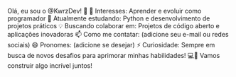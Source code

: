 Olá, eu sou o @KwrzDev! 👋
👀 Interesses: Aprender e evoluir como programador
🌱 Atualmente estudando: Python e desenvolvimento de projetos práticos
💡 Buscando colaborar em: Projetos de código aberto e aplicações inovadoras
📫 Como me contatar: (adicione seu e-mail ou redes sociais)
😄 Pronomes: (adicione se desejar)
⚡ Curiosidade: Sempre em busca de novos desafios para aprimorar minhas habilidades!
💻🚀 Vamos construir algo incrível juntos!
